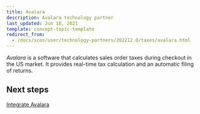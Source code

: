 ```yaml
---
title: Avalara
description: Avalara technology partner
last_updated: Jun 18, 2021
template: concept-topic-template
redirect_from:
  - /docs/scos/user/technology-partners/202212.0/taxes/avalara.html
---
```


*Avalara* is a software that calculates sales order taxes during checkout in the US market. It provides real-time tax calculation and an automatic filing of returns. 

## Next steps

[Integrate Avalara](/docs/pbc/all/tax-management/{{site.version}}/third-party-integrations/integrate-avalara.html)
